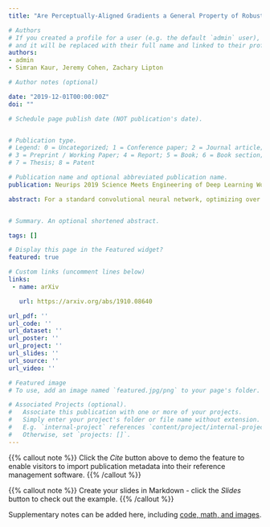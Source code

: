```yaml
---
title: "Are Perceptually-Aligned Gradients a General Property of Robust Classifiers?"

# Authors
# If you created a profile for a user (e.g. the default `admin` user), write the username (folder name) here 
# and it will be replaced with their full name and linked to their profile.
authors:
- admin
- Simran Kaur, Jeremy Cohen, Zachary Lipton

# Author notes (optional)

date: "2019-12-01T00:00:00Z"
doi: ""

# Schedule page publish date (NOT publication's date).


# Publication type.
# Legend: 0 = Uncategorized; 1 = Conference paper; 2 = Journal article;
# 3 = Preprint / Working Paper; 4 = Report; 5 = Book; 6 = Book section;
# 7 = Thesis; 8 = Patent

# Publication name and optional abbreviated publication name.
publication: Neurips 2019 Science Meets Engineering of Deep Learning Workshop, 2019

abstract: For a standard convolutional neural network, optimizing over the input pixels to maximize the score of some target class will generally produce a grainy-looking version of the original image. However, Santurkar et al. (2019) demonstrated that for adversarially-trained neural networks, this optimization produces images that uncannily resemble the target class. In this paper, we show that these "perceptually-aligned gradients" also occur under randomized smoothing, an alternative means of constructing adversarially-robust classifiers. Our finding supports the hypothesis that perceptually-aligned gradients may be a general property of robust classifiers. We hope that our results will inspire research aimed at explaining this link between perceptually-aligned gradients and adversarial robustness.


# Summary. An optional shortened abstract.

tags: []

# Display this page in the Featured widget?
featured: true

# Custom links (uncomment lines below)
links:
 - name: arXiv

   url: https://arxiv.org/abs/1910.08640  

url_pdf: ''
url_code: ''
url_dataset: ''
url_poster: ''
url_project: ''
url_slides: ''
url_source: ''
url_video: ''

# Featured image
# To use, add an image named `featured.jpg/png` to your page's folder. 

# Associated Projects (optional).
#   Associate this publication with one or more of your projects.
#   Simply enter your project's folder or file name without extension.
#   E.g. `internal-project` references `content/project/internal-project/index.md`.
#   Otherwise, set `projects: []`.
---
```


{{% callout note %}}
Click the *Cite* button above to demo the feature to enable visitors to import publication metadata into their reference management software.
{{% /callout %}}

{{% callout note %}}
Create your slides in Markdown - click the *Slides* button to check out the example.
{{% /callout %}}

Supplementary notes can be added here, including [code, math, and images](https://wowchemy.com/docs/writing-markdown-latex/).
